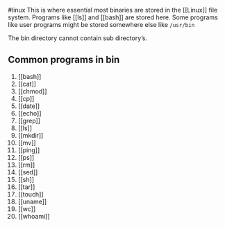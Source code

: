 #linux 
This is where essential most binaries are stored in the [[Linux]] file system. Programs like [[ls]] and [[bash]] are stored here. Some programs like user programs might be stored somewhere else like `/usr/bin`

The bin directory cannot contain sub directory’s.

## Common programs in bin
1. [[bash]]
2. [[cat]]
3. [[chmod]]
4. [[cp]]
5. [[date]]
6. [[echo]]
7. [[grep]]
8. [[ls]]
9. [[mkdir]]
10. [[mv]]
11. [[ping]]
12. [[ps]]
13. [[rm]]
14. [[sed]]
15. [[sh]]
16. [[tar]]
17. [[touch]]
18. [[uname]]
19. [[wc]]
20. [[whoami]]